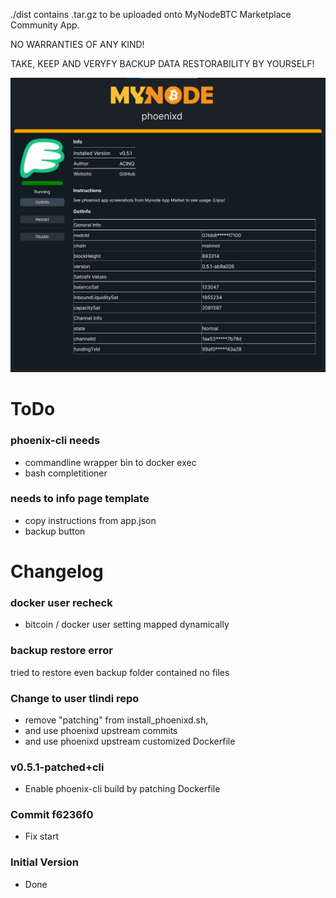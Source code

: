 ./dist contains .tar.gz to be uploaded onto MyNodeBTC Marketplace Community App.

NO WARRANTIES OF ANY KIND!

TAKE, KEEP AND VERYFY BACKUP DATA RESTORABILITY BY YOURSELF!

![myNodeBTC-phoenixd](https://raw.githubusercontent.com/tlindi/mynode-phoenixd/refs/heads/main/screenshots/1.png)
# ToDo

### phoenix-cli needs 
* commandline wrapper bin to docker exec
* bash completitioner

### needs to info page template
* copy instructions from app.json
* backup button

# Changelog

### docker user recheck
* bitcoin / docker user setting mapped dynamically 

### backup restore error
tried to restore even backup folder contained no files

### Change to user tlindi repo
* remove "patching" from install_phoenixd.sh,
* and use phoenixd upstream commits
* and use phoenixd upstream customized Dockerfile

### v0.5.1-patched+cli
* Enable phoenix-cli build by patching Dockerfile

### Commit f6236f0
* Fix start

### Initial Version
* Done
